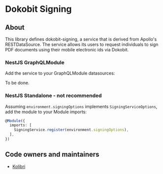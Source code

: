 # Dokobit Signing

## About

This library defines dokobit-signing, a service that is derived from Apollo's RESTDataSource.
The service allows its users to request individuals to sign PDF documents using their mobile electronic ids via Dokobit.

### NestJS GraphQLModule

Add the service to your GraphQLModule datasources:

To be done.

### NestJS Standalone - not recommended

Assuming `environment.signingOptions` implements `SigningServiceOptions`, add the module to your Module imports:

```typescript
@Module({
  imports: [
    SigningService.register(environment.signingOptions),
  ],
})
```

## Code owners and maintainers

- [Kolibri](https://github.com/orgs/island-is/teams/kolibri/members)
